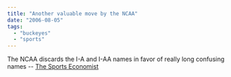 ```yaml
---
title: "Another valuable move by the NCAA"
date: "2006-08-05"
tags: 
  - "buckeyes"
  - "sports"
---
```


The NCAA discards the I-A and I-AA names in favor of really long confusing names -- [The Sports Economist](chrome://ietab/content/reloaded.html?url= "The Sports Economist")
